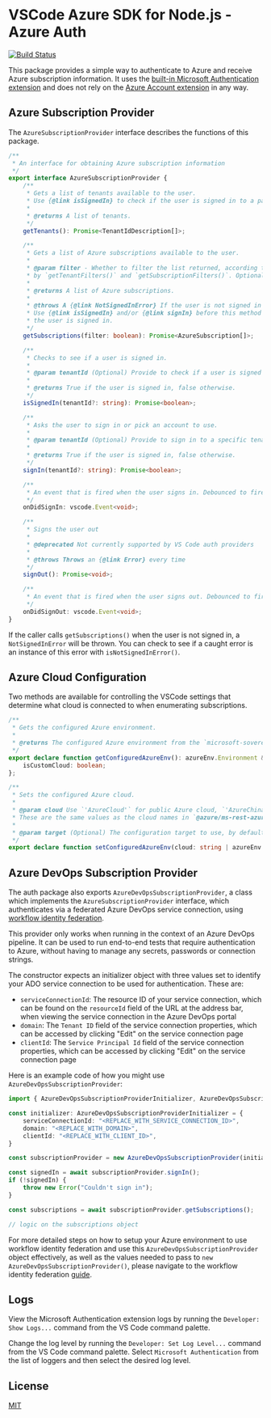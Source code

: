 # VSCode Azure SDK for Node.js - Azure Auth

[![Build Status](https://dev.azure.com/ms-azuretools/AzCode/_apis/build/status/vscode-azuretools)](https://dev.azure.com/ms-azuretools/AzCode/_build/latest?definitionId=17)

This package provides a simple way to authenticate to Azure and receive Azure
subscription information. It uses the
[built-in Microsoft Authentication extension](https://github.com/microsoft/vscode/tree/main/extensions/microsoft-authentication)
and does not rely on the
[Azure Account extension](https://marketplace.visualstudio.com/items?itemName=ms-vscode.azure-account)
in any way.

## Azure Subscription Provider

The `AzureSubscriptionProvider` interface describes the functions of this
package.

```typescript
/**
 * An interface for obtaining Azure subscription information
 */
export interface AzureSubscriptionProvider {
    /**
     * Gets a list of tenants available to the user.
     * Use {@link isSignedIn} to check if the user is signed in to a particular tenant.
     *
     * @returns A list of tenants.
     */
    getTenants(): Promise<TenantIdDescription[]>;

    /**
     * Gets a list of Azure subscriptions available to the user.
     *
     * @param filter - Whether to filter the list returned, according to the list returned
     * by `getTenantFilters()` and `getSubscriptionFilters()`. Optional, default true.
     *
     * @returns A list of Azure subscriptions.
     *
     * @throws A {@link NotSignedInError} If the user is not signed in to Azure.
     * Use {@link isSignedIn} and/or {@link signIn} before this method to ensure
     * the user is signed in.
     */
    getSubscriptions(filter: boolean): Promise<AzureSubscription[]>;

    /**
     * Checks to see if a user is signed in.
     *
     * @param tenantId (Optional) Provide to check if a user is signed in to a specific tenant.
     *
     * @returns True if the user is signed in, false otherwise.
     */
    isSignedIn(tenantId?: string): Promise<boolean>;

    /**
     * Asks the user to sign in or pick an account to use.
     *
     * @param tenantId (Optional) Provide to sign in to a specific tenant.
     *
     * @returns True if the user is signed in, false otherwise.
     */
    signIn(tenantId?: string): Promise<boolean>;

    /**
     * An event that is fired when the user signs in. Debounced to fire at most once every 5 seconds.
     */
    onDidSignIn: vscode.Event<void>;

    /**
     * Signs the user out
     *
     * @deprecated Not currently supported by VS Code auth providers
     *
     * @throws Throws an {@link Error} every time
     */
    signOut(): Promise<void>;

    /**
     * An event that is fired when the user signs out. Debounced to fire at most once every 5 seconds.
     */
    onDidSignOut: vscode.Event<void>;
}
```

If the caller calls `getSubscriptions()` when the user is not signed in, a
`NotSignedInError` will be thrown. You can check to see if a caught error is an
instance of this error with `isNotSignedInError()`.

## Azure Cloud Configuration

Two methods are available for controlling the VSCode settings that determine
what cloud is connected to when enumerating subscriptions.

```typescript
/**
 * Gets the configured Azure environment.
 *
 * @returns The configured Azure environment from the `microsoft-sovereign-cloud.endpoint` setting.
 */
export declare function getConfiguredAzureEnv(): azureEnv.Environment & {
    isCustomCloud: boolean;
};

/**
 * Sets the configured Azure cloud.
 *
 * @param cloud Use `'AzureCloud'` for public Azure cloud, `'AzureChinaCloud'` for Azure China, or `'AzureUSGovernment'` for Azure US Government.
 * These are the same values as the cloud names in `@azure/ms-rest-azure-env`. For a custom cloud, use an instance of the `@azure/ms-rest-azure-env` `EnvironmentParameters`.
 *
 * @param target (Optional) The configuration target to use, by default {@link vscode.ConfigurationTarget.Global}.
 */
export declare function setConfiguredAzureEnv(cloud: string | azureEnv.EnvironmentParameters, target?: vscode.ConfigurationTarget): Promise<void>;
```

## Azure DevOps Subscription Provider

The auth package also exports `AzureDevOpsSubscriptionProvider`, a class which
implements the `AzureSubscriptionProvider` interface, which authenticates via a
federated Azure DevOps service connection, using
[workflow identity federation](https://learn.microsoft.com/entra/workload-id/workload-identity-federation).

This provider only works when running in the context of an Azure DevOps
pipeline. It can be used to run end-to-end tests that require authentication to
Azure, without having to manage any secrets, passwords or connection strings.

The constructor expects an initializer object with three values set to identify
your ADO service connection to be used for authentication. These are:

-   `serviceConnectionId`: The resource ID of your service connection, which can
    be found on the `resourceId` field of the URL at the address bar, when
    viewing the service connection in the Azure DevOps portal
-   `domain`: The `Tenant ID` field of the service connection properties, which
    can be accessed by clicking "Edit" on the service connection page
-   `clientId`: The `Service Principal Id` field of the service connection
    properties, which can be accessed by clicking "Edit" on the service
    connection page

Here is an example code of how you might use `AzureDevOpsSubscriptionProvider`:

```typescript
import { AzureDevOpsSubscriptionProviderInitializer, AzureDevOpsSubscriptionProvider } from "@microsoft/vscode-azext-azureauth";

const initializer: AzureDevOpsSubscriptionProviderInitializer = {
    serviceConnectionId: "<REPLACE_WITH_SERVICE_CONNECTION_ID>",
    domain: "<REPLACE_WITH_DOMAIN>",
    clientId: "<REPLACE_WITH_CLIENT_ID>",
}

const subscriptionProvider = new AzureDevOpsSubscriptionProvider(initializer);

const signedIn = await subscriptionProvider.signIn();
if (!signedIn) {
    throw new Error("Couldn't sign in");
}

const subscriptions = await subscriptionProvider.getSubscriptions();

// logic on the subscriptions object
```

For more detailed steps on how to setup your Azure environment to use workflow
identity federation and use this `AzureDevOpsSubscriptionProvider` object
effectively, as well as the values needed to pass to
`new AzureDevOpsSubscriptionProvider()`, please navigate to the workflow
identity federation [guide](AzureFederatedCredentialsGuide.md).

## Logs

View the Microsoft Authentication extension logs by running the
`Developer: Show Logs...` command from the VS Code command palette.

Change the log level by running the `Developer: Set Log Level...` command from
the VS Code command palette. Select `Microsoft Authentication` from the list of
loggers and then select the desired log level.

## License

[MIT](LICENSE.md)
